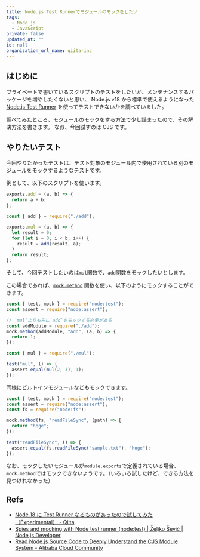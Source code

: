 ```yaml
---
title: Node.js Test Runnerでモジュールのモックをしたい
tags:
  - Node.js
  - JavaScript
private: false
updated_at: ""
id: null
organization_url_name: qiita-inc
---
```


## はじめに

プライベートで書いているスクリプトのテストをしたいが、メンテナンスするパッケージを増やしたくないと思い、
Node.js v18 から標準で使えるようになった[Node.js Test Runner](https://nodejs.org/api/test.html) を使ってテストできないかを調べていました。

調べてみたところ、モジュールのモックをする方法で少し詰まったので、その解決方法を書きます。
なお、今回試すのは CJS です。

## やりたいテスト

今回やりたかったテストは、テスト対象のモジュール内で使用されている別のモジュールをモックするようなテストです。

例として、以下のスクリプトを使います。

```js:add.js
exports.add = (a, b) => {
  return a + b;
};
```

```js:mul.js
const { add } = require("./add");

exports.mul = (a, b) => {
  let result = 0;
  for (let i = 0; i < b; i++) {
    result = add(result, a);
  }
  return result;
};
```

そして、今回テストしたいのは`mul`関数で、`add`関数をモックしたいとします。

この場合であれば、[`mock.method`](https://nodejs.org/api/test.html#mockmethodobject-methodname-implementation-options) 関数を使い、以下のようにモックすることができます。

```js:mul.test.js
const { test, mock } = require("node:test");
const assert = require("node:assert");

// `mul`よりも先に`add`をモックする必要がある
const addModule = require("./add");
mock.method(addModule, "add", (a, b) => {
  return 1;
});

const { mul } = require("./mul");

test("mul", () => {
  assert.equal(mul(2, 3), 1);
});

```

同様にビルトインモジュールなどもモックできます。

```js:readFileSync.test.js
const { test, mock } = require("node:test");
const assert = require("node:assert");
const fs = require("node:fs");

mock.method(fs, "readFileSync", (path) => {
  return "hoge";
});

test("readFileSync", () => {
  assert.equal(fs.readFileSync("sample.txt"), "hoge");
});
```

なお、モックしたいモジュールが`module.exports`で定義されている場合、`mock.method`ではモックできないようです。（いろいろ試したけど、できる方法を見つけれなかった）

## Refs

- [Node 18 に Test Runner なるものがあったので試してみた（Experimental） - Qiita](https://qiita.com/ringtail003/items/5fda350bb273bab7e1c9)
- [Spies and mocking with Node test runner (node:test) | Željko Šević | Node.js Developer](https://sevic.dev/notes/spies-mocking-node-test-runner/)
- [Read Node.js Source Code to Deeply Understand the CJS Module System - Alibaba Cloud Community](https://www.alibabacloud.com/blog/read-node-js-source-code-to-deeply-understand-the-cjs-module-system_599765)
